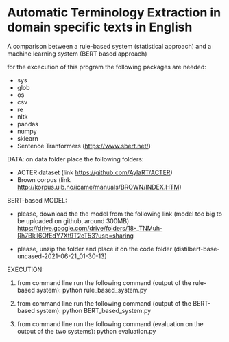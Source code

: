 # Automatic Terminology Extraction in domain specific texts in English
A comparison between a rule-based system (statistical approach) and a machine learning system (BERT based approach)

for the excecution of this program the following packages are needed:
   - sys
   - glob
   - os
   - csv
   - re
   - nltk
   - pandas
   - numpy
   - sklearn
   - Sentence Tranformers (https://www.sbert.net/) 

DATA:
on data folder place the following folders:
   - ACTER dataset (link https://github.com/AylaRT/ACTER)
   - Brown corpus (link http://korpus.uib.no/icame/manuals/BROWN/INDEX.HTM)

BERT-based MODEL:
- please, download the the model from the following link (model too big to be uploaded on github, around 300MB)
  https://drive.google.com/drive/folders/18-_TNMuh-Rh7Bkll6OfEdY7Xt9T2eT53?usp=sharing

- please, unzip the folder and place it on the code folder (distilbert-base-uncased-2021-06-21_01-30-13)

EXECUTION:
1. from command line run the following command (output of the rule-based system):
   python rule_based_system.py
   
2. from command line run the following command (output of the BERT-based system):
   python BERT_based_system.py
   
3. from command line run the following command (evaluation on the output of the two systems):
   python evaluation.py
